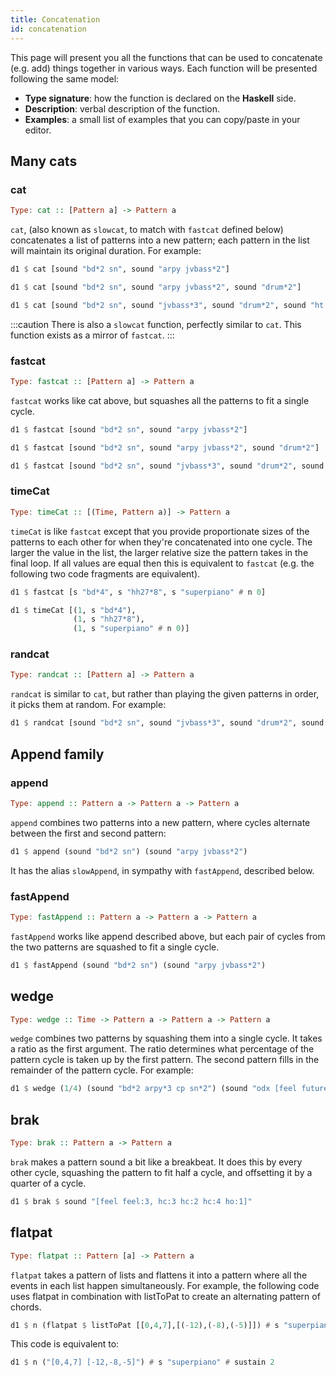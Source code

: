 ```yaml
---
title: Concatenation
id: concatenation
---
```


This page will present you all the functions that can be used to concatenate (e.g. add) things together in various ways. Each function will be presented following the same model:
* **Type signature**: how the function is declared on the **Haskell** side.
* **Description**: verbal description of the function.
* **Examples**: a small list of examples that you can copy/paste in your editor.

## Many cats

### cat
```haskell
Type: cat :: [Pattern a] -> Pattern a 
```

`cat`, (also known as `slowcat`, to match with `fastcat` defined below) concatenates a list of patterns into a new pattern; each pattern in the list will maintain its original duration. For example: 

```haskell
d1 $ cat [sound "bd*2 sn", sound "arpy jvbass*2"]

d1 $ cat [sound "bd*2 sn", sound "arpy jvbass*2", sound "drum*2"]

d1 $ cat [sound "bd*2 sn", sound "jvbass*3", sound "drum*2", sound "ht mt"]
```

:::caution
There is also a `slowcat` function, perfectly similar to `cat`. This function exists as a mirror of `fastcat`.
:::

### fastcat
```haskell
Type: fastcat :: [Pattern a] -> Pattern a 
```

`fastcat` works like cat above, but squashes all the patterns to fit a single cycle. 

```haskell
d1 $ fastcat [sound "bd*2 sn", sound "arpy jvbass*2"]

d1 $ fastcat [sound "bd*2 sn", sound "arpy jvbass*2", sound "drum*2"]

d1 $ fastcat [sound "bd*2 sn", sound "jvbass*3", sound "drum*2", sound "ht mt"]
```

### timeCat
```haskell
Type: timeCat :: [(Time, Pattern a)] -> Pattern a 
```

`timeCat` is like `fastcat` except that you provide proportionate sizes of the patterns to each other for when they're concatenated into one cycle. The larger the value in the list, the larger relative size the pattern takes in the final loop. If all values are equal then this is equivalent to `fastcat` (e.g. the following two code fragments are equivalent).

```haskell
d1 $ fastcat [s "bd*4", s "hh27*8", s "superpiano" # n 0]

d1 $ timeCat [(1, s "bd*4"),
              (1, s "hh27*8"),
              (1, s "superpiano" # n 0)]
```

### randcat
```haskell
Type: randcat :: [Pattern a] -> Pattern a 
```

`randcat` is similar to `cat`, but rather than playing the given patterns in order, it picks them at random. For example: 

```haskell
d1 $ randcat [sound "bd*2 sn", sound "jvbass*3", sound "drum*2", sound "ht mt"]
```

## Append family

### append
```haskell
Type: append :: Pattern a -> Pattern a -> Pattern a
```
`append` combines two patterns into a new pattern, where cycles alternate between the first and second pattern:

```haskell
d1 $ append (sound "bd*2 sn") (sound "arpy jvbass*2")
```

It has the alias `slowAppend`, in sympathy with `fastAppend`, described below.

### fastAppend
```haskell
Type: fastAppend :: Pattern a -> Pattern a -> Pattern a
```

`fastAppend` works like append described above, but each pair of cycles from the two patterns are squashed to fit a single cycle.

```haskell
d1 $ fastAppend (sound "bd*2 sn") (sound "arpy jvbass*2")
```

## wedge
```haskell
Type: wedge :: Time -> Pattern a -> Pattern a -> Pattern a 
```

`wedge` combines two patterns by squashing them into a single cycle. It takes a ratio as the first argument. The ratio determines what percentage of the pattern cycle is taken up by the first pattern. The second pattern fills in the remainder of the pattern cycle. For example:

```haskell
d1 $ wedge (1/4) (sound "bd*2 arpy*3 cp sn*2") (sound "odx [feel future]*2 hh hh")
```

## brak

```haskell
Type: brak :: Pattern a -> Pattern a
```

`brak` makes a pattern sound a bit like a breakbeat. It does this by every other cycle, squashing the pattern to fit half a cycle, and offsetting it by a quarter of a cycle.

```haskell
d1 $ brak $ sound "[feel feel:3, hc:3 hc:2 hc:4 ho:1]"
```

## flatpat

```haskell
Type: flatpat :: Pattern [a] -> Pattern a
```

`flatpat` takes a pattern of lists and flattens it into a pattern where all the events in each list happen simultaneously. For example, the following code uses flatpat in combination with listToPat to create an alternating pattern of chords.

```haskell
d1 $ n (flatpat $ listToPat [[0,4,7],[(-12),(-8),(-5)]]) # s "superpiano" # sustain 2
```
This code is equivalent to:
```haskell
d1 $ n ("[0,4,7] [-12,-8,-5]") # s "superpiano" # sustain 2
```
